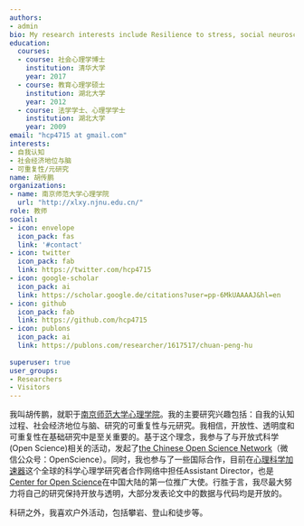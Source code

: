 ```yaml
---
authors:
- admin
bio: My research interests include Resilience to stress, social neuroscience, and reproducibility.
education:
  courses:
  - course: 社会心理学博士
    institution: 清华大学
    year: 2017
  - course: 教育心理学硕士
    institution: 湖北大学
    year: 2012
  - course: 法学学士、心理学学士
    institution: 湖北大学
    year: 2009
email: "hcp4715 at gmail.com"
interests:
- 自我认知
- 社会经济地位与脑
- 可重复性/元研究
name: 胡传鹏
organizations:
- name: 南京师范大学心理学院
  url: "http://xlxy.njnu.edu.cn/"
role: 教师
social:
- icon: envelope
  icon_pack: fas
  link: '#contact'
- icon: twitter
  icon_pack: fab
  link: https://twitter.com/hcp4715
- icon: google-scholar
  icon_pack: ai
  link: https://scholar.google.de/citations?user=pp-6MkUAAAAJ&hl=en
- icon: github
  icon_pack: fab
  link: https://github.com/hcp4715
- icon: publons
  icon_pack: ai
  link: https://publons.com/researcher/1617517/chuan-peng-hu
  
superuser: true
user_groups:
- Researchers
- Visitors
---
```


我叫胡传鹏，就职于[南京师范大学心理学院](http://xlxy.njnu.edu.cn/)。我的主要研究兴趣包括：自我的认知过程、社会经济地位与脑、研究的可重复性与元研究。我相信，开放性、透明度和可重复性在基础研究中是至关重要的。基于这个理念，我参与了与开放式科学(Open Science)相关的活动，发起了[the Chinese Open Science Network](https://open-sci.cn/)（微信公众号：OpenScience）。同时，我也参与了一些国际合作，目前在[心理科学加速器](https://psysciacc.org/)这个全球的科学心理学研究者合作网络中担任Assistant Director，也是[Center for Open Science](https://cos.io)在中国大陆的第一位推广大使。行胜于言，我尽最大努力将自己的研究保持开放与透明，大部分发表论文中的数据与代码均是开放的。

科研之外，我喜欢户外活动，包括攀岩、登山和徒步等。 
